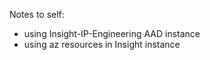 Notes to self:
- using Insight-IP-Engineering AAD instance
- using az resources in Insight instance
